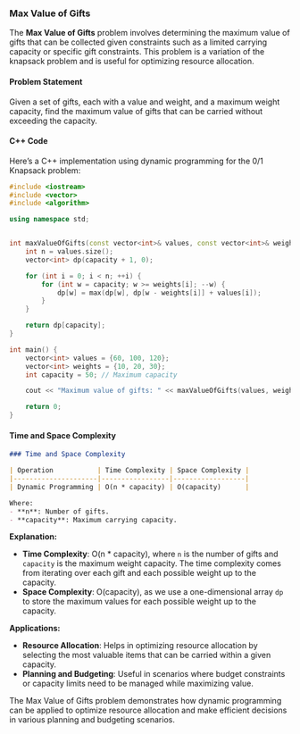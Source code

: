 ### Max Value of Gifts

The **Max Value of Gifts** problem involves determining the maximum value of gifts that can be collected given constraints such as a limited carrying capacity or specific gift constraints. This problem is a variation of the knapsack problem and is useful for optimizing resource allocation.

#### Problem Statement

Given a set of gifts, each with a value and weight, and a maximum weight capacity, find the maximum value of gifts that can be carried without exceeding the capacity.

#### C++ Code

Here’s a C++ implementation using dynamic programming for the 0/1 Knapsack problem:

```cpp
#include <iostream>
#include <vector>
#include <algorithm>

using namespace std;


int maxValueOfGifts(const vector<int>& values, const vector<int>& weights, int capacity) {
    int n = values.size();
    vector<int> dp(capacity + 1, 0);

    for (int i = 0; i < n; ++i) {
        for (int w = capacity; w >= weights[i]; --w) {
            dp[w] = max(dp[w], dp[w - weights[i]] + values[i]);
        }
    }

    return dp[capacity];
}

int main() {
    vector<int> values = {60, 100, 120};
    vector<int> weights = {10, 20, 30}; 
    int capacity = 50; // Maximum capacity

    cout << "Maximum value of gifts: " << maxValueOfGifts(values, weights, capacity) << endl;

    return 0;
}
```

#### Time and Space Complexity

```markdown
### Time and Space Complexity

| Operation           | Time Complexity | Space Complexity |
|---------------------|-----------------|------------------|
| Dynamic Programming | O(n * capacity) | O(capacity)      |

Where:
- **n**: Number of gifts.
- **capacity**: Maximum carrying capacity.

```

**Explanation:**
- **Time Complexity**: O(n * capacity), where `n` is the number of gifts and `capacity` is the maximum weight capacity. The time complexity comes from iterating over each gift and each possible weight up to the capacity.
- **Space Complexity**: O(capacity), as we use a one-dimensional array `dp` to store the maximum values for each possible weight up to the capacity.

**Applications:**
- **Resource Allocation**: Helps in optimizing resource allocation by selecting the most valuable items that can be carried within a given capacity.
- **Planning and Budgeting**: Useful in scenarios where budget constraints or capacity limits need to be managed while maximizing value.

The Max Value of Gifts problem demonstrates how dynamic programming can be applied to optimize resource allocation and make efficient decisions in various planning and budgeting scenarios.
